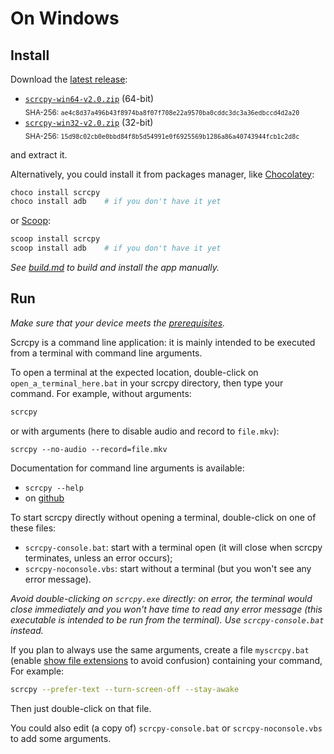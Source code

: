 # On Windows

## Install

Download the [latest release]:

 - [`scrcpy-win64-v2.0.zip`][direct-win64] (64-bit)  
   <sub>SHA-256: `ae4c8d37a496b43f8974ba8f07f708e22a9570ba0cddc3dc3a36edbccd4d2a20`</sub>
 - [`scrcpy-win32-v2.0.zip`][direct-win32] (32-bit)  
   <sub>SHA-256: `15d98c02cb0e0bbd84f8b5d54991e0f6925569b1286a86a40743944fcb1c2d8c`</sub>

[latest release]: https://github.com/Genymobile/scrcpy/releases/latest
[direct-win64]: https://github.com/Genymobile/scrcpy/releases/download/v2.0/scrcpy-win64-v2.0.zip
[direct-win32]: https://github.com/Genymobile/scrcpy/releases/download/v2.0/scrcpy-win32-v2.0.zip

and extract it.

Alternatively, you could install it from packages manager, like [Chocolatey]:

```bash
choco install scrcpy
choco install adb    # if you don't have it yet
```

or [Scoop]:


```bash
scoop install scrcpy
scoop install adb    # if you don't have it yet
```

[Chocolatey]: https://chocolatey.org/
[Scoop]: https://scoop.sh

_See [build.md](build.md) to build and install the app manually._


## Run

_Make sure that your device meets the [prerequisites](/README.md#prerequisites)._

Scrcpy is a command line application: it is mainly intended to be executed from
a terminal with command line arguments.

To open a terminal at the expected location, double-click on
`open_a_terminal_here.bat` in your scrcpy directory, then type your command. For
example, without arguments:

```bash
scrcpy
```

or with arguments (here to disable audio and record to `file.mkv`):

```
scrcpy --no-audio --record=file.mkv
```

Documentation for command line arguments is available:
 - `scrcpy --help`
 - on [github](/README.md)

To start scrcpy directly without opening a terminal, double-click on one of
these files:
 - `scrcpy-console.bat`: start with a terminal open (it will close when scrcpy
   terminates, unless an error occurs);
 - `scrcpy-noconsole.vbs`: start without a terminal (but you won't see any error
   message).

_Avoid double-clicking on `scrcpy.exe` directly: on error, the terminal would
close immediately and you won't have time to read any error message (this
executable is intended to be run from the terminal). Use `scrcpy-console.bat`
instead._

If you plan to always use the same arguments, create a file `myscrcpy.bat`
(enable [show file extensions] to avoid confusion) containing your command, For
example:

```bash
scrcpy --prefer-text --turn-screen-off --stay-awake
```

[show file extensions]: https://www.howtogeek.com/205086/beginner-how-to-make-windows-show-file-extensions/

Then just double-click on that file.

You could also edit (a copy of) `scrcpy-console.bat` or `scrcpy-noconsole.vbs`
to add some arguments.

